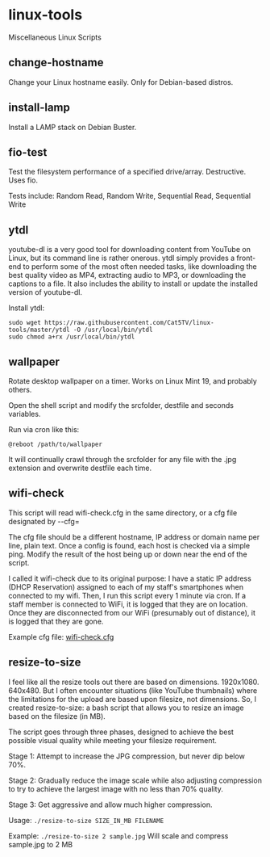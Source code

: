 # linux-tools
Miscellaneous Linux Scripts

## change-hostname

Change your Linux hostname easily. Only for Debian-based distros.

## install-lamp

Install a LAMP stack on Debian Buster.

## fio-test

Test the filesystem performance of a specified drive/array. Destructive. Uses fio.

Tests include: Random Read, Random Write, Sequential Read, Sequential Write

## ytdl

youtube-dl is a very good tool for downloading content from YouTube on Linux, but its command line is rather onerous. ytdl simply provides a front-end to perform some of the most often needed tasks, like downloading the best quality video as MP4, extracting audio to MP3, or downloading the captions to a file. It also includes the ability to install or update the installed version of youtube-dl.

Install ytdl:
```
sudo wget https://raw.githubusercontent.com/Cat5TV/linux-tools/master/ytdl -O /usr/local/bin/ytdl
sudo chmod a+rx /usr/local/bin/ytdl
```

## wallpaper

Rotate desktop wallpaper on a timer. Works on Linux Mint 19, and probably others.

Open the shell script and modify the srcfolder, destfile and seconds variables.

Run via cron like this:

```
@reboot /path/to/wallpaper
```

It will continually crawl through the srcfolder for any file with the .jpg extension and overwrite destfile each time.

## wifi-check

This script will read wifi-check.cfg in the same directory, or a cfg file designated by --cfg=

The cfg file should be a different hostname, IP address or domain name per line, plain text. Once a config is found, each host is checked via a simple ping. Modify the result of the host being up or down near the end of the script.

I called it wifi-check due to its original purpose: I have a static IP address (DHCP Reservation) assigned to each of my staff's smartphones when connected to my wifi. Then, I run this script every 1 minute via cron. If a staff member is connected to WiFi, it is logged that they are on location. Once they are disconnected from our WiFi (presumably out of distance), it is logged that they are gone.

Example cfg file: [wifi-check.cfg](wifi-check.cfg)

## resize-to-size

I feel like all the resize tools out there are based on dimensions. 1920x1080. 640x480. But I often encounter situations (like YouTube thumbnails) where the limitations for the upload are based upon filesize, not dimensions. So, I created resize-to-size: a bash script that allows you to resize an image based on the filesize (in MB).

The script goes through three phases, designed to achieve the best possible visual quality while meeting your filesize requirement.

Stage 1: Attempt to increase the JPG compression, but never dip below 70%.

Stage 2: Gradually reduce the image scale while also adjusting compression to try to achieve the largest image with no less than 70% quality.

Stage 3: Get aggressive and allow much higher compression.

Usage: `./resize-to-size SIZE_IN_MB FILENAME`

Example: `./resize-to-size 2 sample.jpg` Will scale and compress sample.jpg to 2 MB

